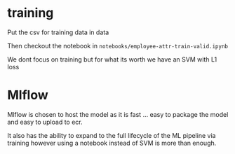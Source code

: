 # training

Put the csv for training data in data

Then checkout the notebook in `notebooks/employee-attr-train-valid.ipynb`

We dont focus on training but for what its worth we have an SVM with L1 loss

# Mlflow

Mlflow is chosen to host the model as it is fast ... easy to package the model and easy to upload to ecr.

It also has the ability to expand to the full lifecycle of the ML pipeline via training however using a notebook instead of SVM  is more than enough.

